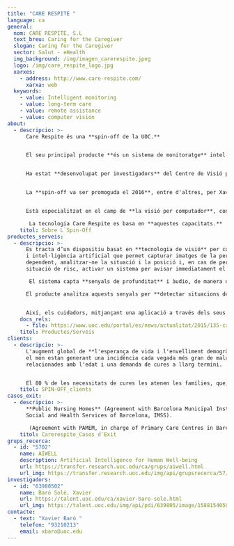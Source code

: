 ```yaml
---
title: "CARE RESPITE "
language: ca
general:
  nom: CARE RESPITE, S.L
  text_breu: Caring for the Caregiver
  slogan: Caring for the Caregiver
  sector: Salut - eHealth
  img_background: /img/imagen_carerespite.jpeg
  logo: /img/care_respite_logo.jpg
  xarxes:
    - address: http://www.care-respite.com/
      xarxa: web
  keywords:
    - value: Intelligent monitoring
    - value: long-term care
    - value: remote assistance
    - value: computer vision
about:
  - descripcio: >-
      Care Respite és una **spin-off de la UOC.** 


      El seu principal producte **és un sistema de monitoratge** intel·ligent adreçat a les persones que tenen cura d’una persona amb dependència. 


      Ha estat **desenvolupat per investigadors** del Centre de Visió per Computador (CVC), la Universitat Autònoma de Barcelona (UAB), la Universitat de Barcelona (UB) i la Universitat Oberta de Catalunya (UOC), juntament amb l’empresa Acceplan. 


      La **spin-off va ser promoguda el 2016**, entre d'altres, per Xavier Baró Solé, investigador de la UOC pertanyent al grup de recerca SUNAI. 


      Està especialitzat en el camp de **la visió per computador**, concretament en el reconeixement facial d'objectes i la comprensió general d'escenaris.

       La tecnologia Care Respite es basa en **aquestes capacitats.**
    titol: Sobre L`Spin-Off
productes_serveis:
  - descripcio: >-
      Es tracta d’un dispositiu basat en **tecnologia de visió** per computador
      i intel·ligència artificial que permet capturar imatges de la persona
      dependent, analitzar-ne la situació i la posició i, en cas de percebre una
      situació de risc, activar un sistema per avisar immediatament el cuidador.

       El sistema capta **senyals de profunditat** i àudio, de manera que mantindrà l’anonimat visual, a qualsevol habitació. 

      El producte analitza aquests senyals per **detectar situacions de risc**, com ara caigudes o accions fora de la normalitat, i activa un sistema d’avisos. 


      Així, els cuidadors, mitjançant una aplicació a través dels seus mòbils, es convertiran en usuaris que podran rebre les alarmes, personalitzar el sistema i **visualitzar a distància** el comportament detectat.
    docs_rels:
      - file: https://www.uoc.edu/portal/es/news/actualitat/2015/135-care-respite.html
    titol: Productes/Serveis
clients:
  - descripcio: >-
      L'augment global de **l'esperança de vida i l'envelliment demogràfic** en
      el món estan generant una incidència cada vegada més gran de malalties
      relacionades amb l'edat i una demanda de cures a llarg termini. 


      El 80 % de les necessitats de cures les atenen les famílies, que, al costat dels centres gerontològics i les residències de gent gran, **són els principals clients** d'aquesta solució.
    titol: SPIN-OFF_clients
casos_exit:
  - descripcio: >-
      **Public Nursing Homes** (Agreement with Barcelona Municipal Institute of
      Social and Health Services of Barcelona, IMSS). 

       (Agreement with PAMEM, in charge of Primary Care Centres in Barcelona).
    titol: Carerespite_Casos d`Exit
grups_recerca:
  - id: "5702"
    name: AIWELL
    description: Artificial Intelligence for Human Well-being
    url: https://transfer.research.uoc.edu/ca/grups/aiwell.html
    url_img: https://transfer.research.uoc.edu/img/api/grupsrecerca/57/image/1594206271178
investigadors:
  - id: "63980502"
    name: Baró Solé, Xavier
    url: https://talent.uoc.edu/ca/xavier-baro-sole.html
    url_img: https://talent.uoc.edu/img/api/pdi/639805/image/1588154058963
contacte:
  - text: "Xavier Baró "
    telefon: "93210213"
    email: xbaro@uoc.edu
---
```


